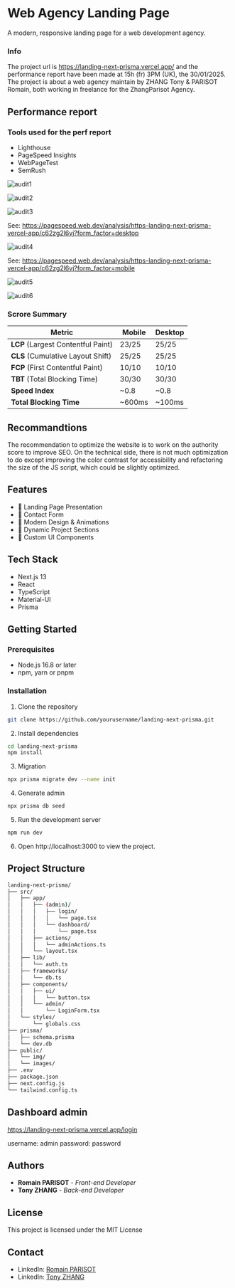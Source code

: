 # Web Agency Landing Page

A modern, responsive landing page for a web development agency.

### Info
The project url is https://landing-next-prisma.vercel.app/ and the performance report have been made at 15h (fr) 3PM (UK), the 30/01/2025.
The project is about a web agency maintain by ZHANG Tony & PARISOT Romain, both working in freelance for the ZhangParisot Agency.

## Performance report

### Tools used for the perf report

- Lighthouse
- PageSpeed Insights
- WebPageTest
- SemRush


![audit1](https://github.com/user-attachments/assets/e577c46d-c2e5-4059-8576-9d996b78a6cb)



![audit2](https://github.com/user-attachments/assets/a75144c5-5df7-4564-936e-2b28e22dbd3d)



![audit3](https://github.com/user-attachments/assets/fbb98457-570f-4391-b5e9-90e3667ad43e)

See: https://pagespeed.web.dev/analysis/https-landing-next-prisma-vercel-app/c62zg2l6vj?form_factor=desktop

![audit4](https://github.com/user-attachments/assets/e6b0bd4f-c63b-4b02-b711-43c86d5cc92c)

See: https://pagespeed.web.dev/analysis/https-landing-next-prisma-vercel-app/c62zg2l6vj?form_factor=mobile

![audit5](https://github.com/user-attachments/assets/b2919d6d-20b7-427e-ab34-e863c5c8de6d)


![audit6](https://github.com/user-attachments/assets/aa912629-eacc-4aa9-8525-ad72dc560c46)


### Scrore Summary

| Metric                 | Mobile  | Desktop |
|------------------------|---------|---------|
| **LCP** (Largest Contentful Paint) | 23/25  | 25/25  |
| **CLS** (Cumulative Layout Shift)  | 25/25  | 25/25  |
| **FCP** (First Contentful Paint)   | 10/10  | 10/10  |
| **TBT** (Total Blocking Time)      | 30/30  | 30/30  |
| **Speed Index**                    | ~0.8   | ~0.8   |
| **Total Blocking Time**             | ~600ms | ~100ms |

## Recommandtions
The recommendation to optimize the website is to work on the authority score to improve SEO. On the technical side, there is not much optimization to do except improving the color contrast for accessibility and refactoring the size of the JS script, which could be slightly optimized.

## Features

- 🎯 Landing Page Presentation
- 👥 Contact Form
- 💫 Modern Design & Animations
- 📱 Dynamic Project Sections
- 🎨 Custom UI Components

## Tech Stack

- Next.js 13
- React
- TypeScript
- Material-UI
- Prisma

## Getting Started

### Prerequisites

- Node.js 16.8 or later
- npm, yarn or pnpm

### Installation

1. Clone the repository

```bash
git clone https://github.com/yourusername/landing-next-prisma.git
```

2. Install dependencies

```bash
cd landing-next-prisma
npm install
```
3. Migration

```bash
npx prisma migrate dev --name init
```

4. Generate admin

```bash
npx prisma db seed
```

5. Run the development server

```bash
npm run dev
```

6. Open http://localhost:3000 to view the project.

## Project Structure

```bash
landing-next-prisma/
├── src/
│   ├── app/
│   │   ├── (admin)/
│   │   │   ├── login/
│   │   │   │   └── page.tsx
│   │   │   └── dashboard/
│   │   │       └── page.tsx
│   │   ├── actions/
│   │   │   └── adminActions.ts
│   │   └── layout.tsx
│   ├── lib/
│   │   └── auth.ts
│   ├── frameworks/
│   │   └── db.ts
│   ├── components/
│   │   ├── ui/
│   │   │   └── button.tsx
│   │   └── admin/
│   │       └── LoginForm.tsx
│   └── styles/
│       └── globals.css
├── prisma/
│   ├── schema.prisma
│   └── dev.db
├── public/
│   └── img/
│   └── images/
├── .env
├── package.json
├── next.config.js
└── tailwind.config.ts
```
## Dashboard admin

https://landing-next-prisma.vercel.app/login

username: admin
password: password

## Authors

- **Romain PARISOT** - _Front-end Developer_
- **Tony ZHANG** - _Back-end Developer_

## License

This project is licensed under the MIT License

## Contact

- LinkedIn: [Romain PARISOT](https://www.linkedin.com/in/romainparisot-/)
- LinkedIn: [Tony ZHANG](https://www.linkedin.com/in/tony-zhang-tufu/)
